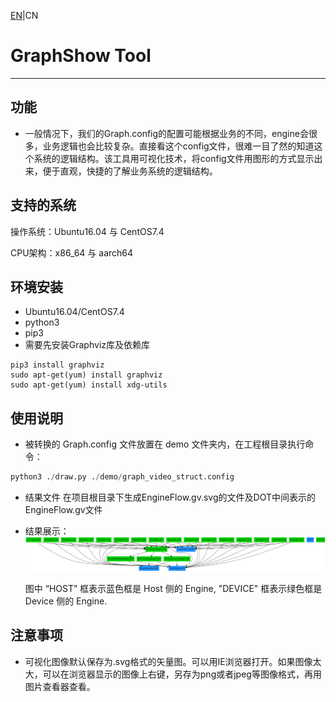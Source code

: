 [EN](README.md)|CN
# GraphShow Tool
-----------------------------------------------
## 功能
- 一般情况下，我们的Graph.config的配置可能根据业务的不同，engine会很多，业务逻辑也会比较复杂。直接看这个config文件，很难一目了然的知道这个系统的逻辑结构。该工具用可视化技术，将config文件用图形的方式显示出来，便于直观，快捷的了解业务系统的逻辑结构。

## 支持的系统

操作系统：Ubuntu16.04 与 CentOS7.4

CPU架构：x86_64 与 aarch64 

## 环境安装

- Ubuntu16.04/CentOS7.4
- python3
- pip3
- 需要先安装Graphviz库及依赖库
```
pip3 install graphviz
sudo apt-get(yum) install graphviz
sudo apt-get(yum) install xdg-utils
```

## 使用说明
- 被转换的 Graph.config 文件放置在 demo 文件夹内，在工程根目录执行命令：
``` python
python3 ./draw.py ./demo/graph_video_struct.config
```
- 结果文件
在项目根目录下生成EngineFlow.gv.svg的文件及DOT中间表示的EngineFlow.gv文件
- 结果展示：
  ![result](./img/demo.png)

  图中 “HOST” 框表示蓝色框是 Host 侧的 Engine, "DEVICE" 框表示绿色框是 Device 侧的 Engine.

## 注意事项

- 可视化图像默认保存为.svg格式的矢量图。可以用IE浏览器打开。如果图像太大，可以在浏览器显示的图像上右键，另存为png或者jpeg等图像格式，再用图片查看器查看。

